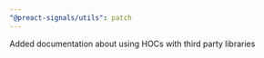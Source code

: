 ```yaml
---
"@preact-signals/utils": patch
---
```


Added documentation about using HOCs with third party libraries
